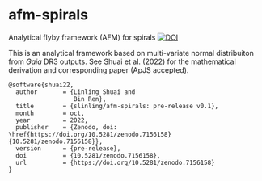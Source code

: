# afm-spirals
Analytical flyby framework (AFM) for spirals [![DOI](https://zenodo.org/badge/DOI/10.5281/zenodo.7156158.svg)](https://doi.org/10.5281/zenodo.7156158)

This is an analytical framework based on multi-variate normal distribuiton from *Gaia* DR3 outputs. See Shuai et al. (2022) for the mathematical derivation and corresponding paper (ApJS accepted).

```
@software{shuai22,
  author       = {Linling Shuai and
                  Bin Ren},
  title        = {slinling/afm-spirals: pre-release v0.1},
  month        = oct,
  year         = 2022,
  publisher    = {Zenodo, doi: \href{https://doi.org/10.5281/zenodo.7156158}{10.5281/zenodo.7156158}},
  version      = {pre-release},
  doi          = {10.5281/zenodo.7156158},
  url          = {https://doi.org/10.5281/zenodo.7156158}
}
```
